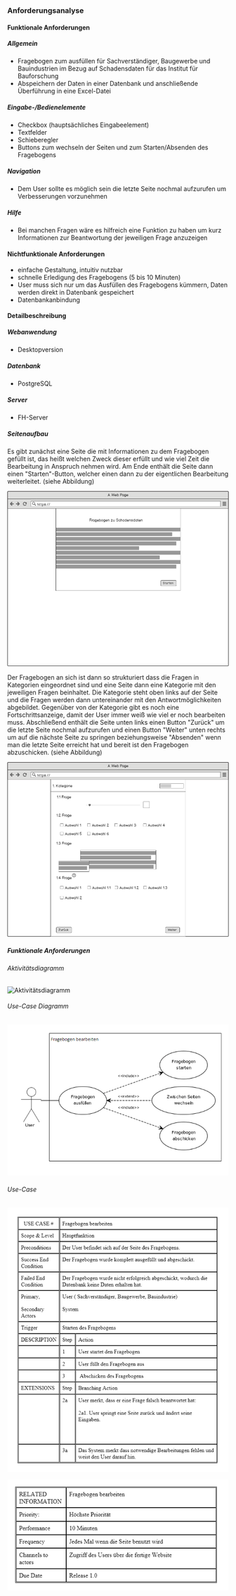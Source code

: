 ### Anforderungsanalyse

#### Funktionale Anforderungen

##### Allgemein

- Fragebogen zum ausfüllen für Sachverständiger, Baugewerbe und Bauindustrien im Bezug auf Schadensdaten für das Institut für Bauforschung
- Abspeichern der Daten in einer Datenbank und anschließende Überführung in eine Excel-Datei



##### Eingabe-/Bedienelemente

- Checkbox (hauptsächliches Eingabeelement)
- Textfelder
- Schieberegler
- Buttons zum wechseln der Seiten und zum Starten/Absenden des Fragebogens



##### Navigation

- Dem User sollte es möglich sein die letzte Seite nochmal aufzurufen um Verbesserungen vorzunehmen



##### Hilfe

- Bei manchen Fragen wäre es hilfreich eine Funktion zu haben um kurz Informationen zur Beantwortung der jeweiligen Frage anzuzeigen



#### Nichtfunktionale Anforderungen

- einfache Gestaltung, intuitiv nutzbar
- schnelle Erledigung des Fragebogens (5 bis 10 Minuten)
- User muss sich nur um das Ausfüllen des Fragebogens kümmern, Daten werden direkt in Datenbank gespeichert
- Datenbankanbindung



#### Detailbeschreibung

##### Webanwendung

- Desktopversion

##### Datenbank

- PostgreSQL

##### Server

- FH-Server

##### Seitenaufbau

Es gibt zunächst eine Seite die mit Informationen zu dem Fragebogen gefüllt ist, das heißt welchen Zweck dieser erfüllt und wie viel Zeit die Bearbeitung in Anspruch nehmen wird. Am Ende enthält die Seite dann einen "Starten"-Button, welcher einen dann zu der eigentlichen Bearbeitung weiterleitet. (siehe Abbildung)



![Startseite](https://raw.githubusercontent.com/WebEngineering18/Dokumentation/Anforderungsanalyse/Projekt/bilder/Startseite.png)



Der Fragebogen an sich ist dann so strukturiert dass die Fragen in Kategorien eingeordnet sind und eine Seite dann eine Kategorie mit den jeweiligen Fragen beinhaltet. Die Kategorie steht oben links auf der Seite und die Fragen werden dann untereinander mit den Antwortmöglichkeiten abgebildet. Gegenüber von der Kategorie gibt es noch eine Fortschrittsanzeige, damit der User immer weiß wie viel er noch bearbeiten muss. Abschließend enthält die Seite unten links einen Button "Zurück" um die letzte Seite nochmal aufzurufen und einen Button "Weiter" unten rechts um auf die nächste Seite zu springen beziehungsweise "Absenden" wenn man die letzte Seite erreicht hat und bereit ist den Fragebogen abzuschicken. (siehe Abbildung)



![FragebogenMockup](https://raw.githubusercontent.com/WebEngineering18/Dokumentation/Anforderungsanalyse/Projekt/bilder/FragebogenMockup.png)



##### Funktionale Anforderungen



###### Aktivitätsdiagramm

![Aktivitätsdiagramm](https://raw.githubusercontent.com/WebEngineering18/Dokumentation/Anforderungsanalyse/Projekt/bilder/Aktivit%C3%A4tsdiagramm.png)

###### Use-Case Diagramm

![UseCaseDiagram](https://raw.githubusercontent.com/WebEngineering18/Dokumentation/Anforderungsanalyse/Projekt/bilder/UseCaseDiagram.png)

###### Use-Case

![UseCase](https://raw.githubusercontent.com/WebEngineering18/Dokumentation/Anforderungsanalyse/Projekt/bilder/UseCase.png)

![UseCaseRelatedInformation](https://raw.githubusercontent.com/WebEngineering18/Dokumentation/Anforderungsanalyse/Projekt/bilder/UseCaseRelatedInformation.png)